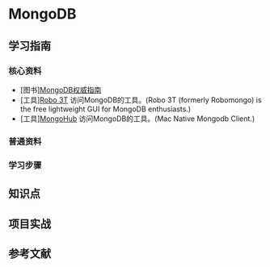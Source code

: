 # MongoDB

## 学习指南

### 核心资料

* [图书][MongoDB权威指南](http://product.dangdang.com/23399173.html)
* [工具][Robo 3T](https://robomongo.org/)  访问MongoDB的工具。(Robo 3T (formerly Robomongo) is the free lightweight GUI for MongoDB enthusiasts.)
* [工具][MongoHub](https://github.com/jeromelebel/MongoHub-Mac)  访问MongoDB的工具。(Mac Native Mongodb Client.)

### 普通资料

### 学习步骤

## 知识点

## 项目实战

## 参考文献
